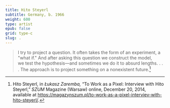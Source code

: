 ```yaml
---
title: Hito Steyerl
subtitle: Germany, b. 1966
weight: 600
type: artist
epub: false
grid: type-c
slug: .
---
```


> I try to project a question. It often takes the form of an experiment, a "what if." And after asking this question we construct the model, we test the hypothesis—and sometimes we do it to absurd lengths. . . . The approach is to project something on a nonexistent future.[^1]

[^1]: Hito Steyerl, in *Łukasz Zaremba,* “To Work as a Pixel: Interview with Hito Steyerl,” *SZUM* Magazine (Warsaw) online, December 20, 2014, available at https://magazynszum.pl/to-work-as-a-pixel-interviev-with-hito-steyerl/.

